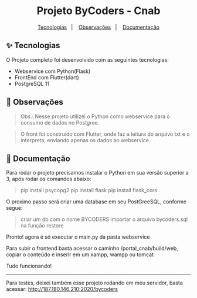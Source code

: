 

<h1 align="center">Projeto ByCoders - Cnab</h1>

<p align="center">
  <a href="#-tecnologias">Tecnologias</a>&nbsp;&nbsp;&nbsp;|&nbsp;&nbsp;&nbsp;
  <a href="#-obsevações">Observações</a>&nbsp;&nbsp;&nbsp;|&nbsp;&nbsp;&nbsp;
  <a href="#-documentação">Documentação</a>
</p>

## ✨ Tecnologias

  O Projeto completo foi desenvolvido com as seguintes tecnologias:

- Webservice com Python(Flask)
- FrontEnd com Flutter(dart)
- PostgreSQL 11

## 🚀 Observações

> Obs.: Nesse projeto utilizei o Python como webservice para o consumo de dados no Postgree.

> O front foi construído com Flutter, onde faz a leitura do arquivo txt e o interpreta, enviando apenas os dados ao webservice.


## 📄 Documentação

  Para rodar o projeto precisamos instalar o Python em sua versão superior a 3, após rodar os comandos abaixo:

> pip install psycopg2
> pip install flask
> pip install flask_cors

  O proximo passo será criar uma database em seu PostGreeSQL, conforme segue:

> criar um db com o nome BYCODERS
> importar o arquivo bycoders.sql na função restore

  Pronto! agora é só executar o main.py da pasta webservice

  Para subir o frontend basta acessar o caminho /portal_cnab/build/web, copiar o conteúdo e inserir em um xampp, wampp ou tomcat

  Tudo funcionando!

---

Para testes, deixei também esse projeto rodando em meu servidor, basta acessar: http://187.180.146.210:2020/bycoders